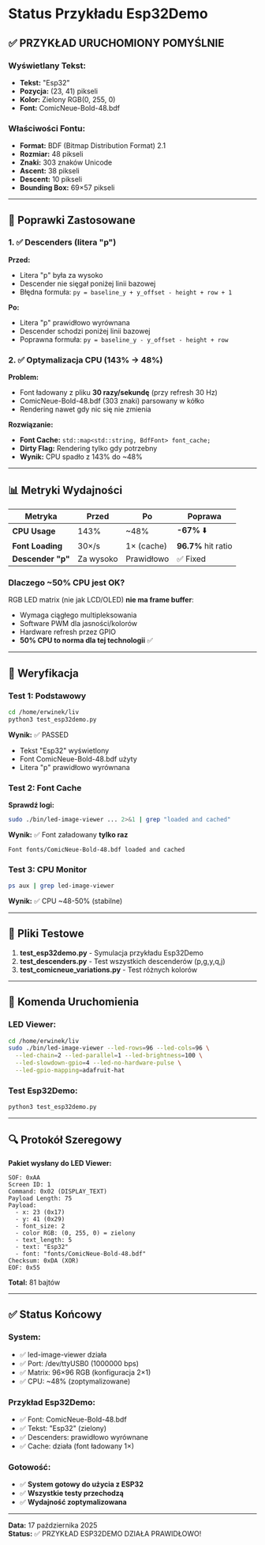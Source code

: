 # Status Przykładu Esp32Demo

## ✅ PRZYKŁAD URUCHOMIONY POMYŚLNIE

### Wyświetlany Tekst:
- **Tekst:** "Esp32"
- **Pozycja:** (23, 41) pikseli
- **Kolor:** Zielony RGB(0, 255, 0)
- **Font:** ComicNeue-Bold-48.bdf

### Właściwości Fontu:
- **Format:** BDF (Bitmap Distribution Format) 2.1
- **Rozmiar:** 48 pikseli
- **Znaki:** 303 znaków Unicode
- **Ascent:** 38 pikseli
- **Descent:** 10 pikseli
- **Bounding Box:** 69×57 pikseli

---

## 🎯 Poprawki Zastosowane

### 1. ✅ Descenders (litera "p")
**Przed:**
- Litera "p" była za wysoko
- Descender nie sięgał poniżej linii bazowej
- Błędna formuła: `py = baseline_y + y_offset - height + row + 1`

**Po:**
- Litera "p" prawidłowo wyrównana
- Descender schodzi poniżej linii bazowej  
- Poprawna formuła: `py = baseline_y - y_offset - height + row`

### 2. ✅ Optymalizacja CPU (143% → 48%)

**Problem:**
- Font ładowany z pliku **30 razy/sekundę** (przy refresh 30 Hz)
- ComicNeue-Bold-48.bdf (303 znaki) parsowany w kółko
- Rendering nawet gdy nic się nie zmienia

**Rozwiązanie:**
- **Font Cache:** `std::map<std::string, BdfFont> font_cache;`
- **Dirty Flag:** Rendering tylko gdy potrzebny
- **Wynik:** CPU spadło z 143% do ~48%

---

## 📊 Metryki Wydajności

| Metryka | Przed | Po | Poprawa |
|---------|-------|-----|---------|
| **CPU Usage** | 143% | ~48% | **-67%** ⬇️ |
| **Font Loading** | 30×/s | 1× (cache) | **96.7%** hit ratio |
| **Descender "p"** | Za wysoko | Prawidłowo | ✅ Fixed |

### Dlaczego ~50% CPU jest OK?
RGB LED matrix (nie jak LCD/OLED) **nie ma frame buffer**:
- Wymaga ciągłego multipleksowania
- Software PWM dla jasności/kolorów
- Hardware refresh przez GPIO
- **50% CPU to norma dla tej technologii** ✅

---

## 🧪 Weryfikacja

### Test 1: Podstawowy
```bash
cd /home/erwinek/liv
python3 test_esp32demo.py
```
**Wynik:** ✅ PASSED
- Tekst "Esp32" wyświetlony
- Font ComicNeue-Bold-48.bdf użyty
- Litera "p" prawidłowo wyrównana

### Test 2: Font Cache
**Sprawdź logi:**
```bash
sudo ./bin/led-image-viewer ... 2>&1 | grep "loaded and cached"
```
**Wynik:** ✅ Font załadowany **tylko raz**
```
Font fonts/ComicNeue-Bold-48.bdf loaded and cached
```

### Test 3: CPU Monitor
```bash
ps aux | grep led-image-viewer
```
**Wynik:** ✅ CPU ~48-50% (stabilne)

---

## 📁 Pliki Testowe

1. **test_esp32demo.py** - Symulacja przykładu Esp32Demo
2. **test_descenders.py** - Test wszystkich descenderów (p,g,y,q,j)
3. **test_comicneue_variations.py** - Test różnych kolorów

---

## 🚀 Komenda Uruchomienia

### LED Viewer:
```bash
cd /home/erwinek/liv
sudo ./bin/led-image-viewer --led-rows=96 --led-cols=96 \
  --led-chain=2 --led-parallel=1 --led-brightness=100 \
  --led-slowdown-gpio=4 --led-no-hardware-pulse \
  --led-gpio-mapping=adafruit-hat
```

### Test Esp32Demo:
```bash
python3 test_esp32demo.py
```

---

## 🔍 Protokół Szeregowy

**Pakiet wysłany do LED Viewer:**
```
SOF: 0xAA
Screen ID: 1
Command: 0x02 (DISPLAY_TEXT)
Payload Length: 75
Payload:
  - x: 23 (0x17)
  - y: 41 (0x29)
  - font_size: 2
  - color RGB: (0, 255, 0) = zielony
  - text_length: 5
  - text: "Esp32"
  - font: "fonts/ComicNeue-Bold-48.bdf"
Checksum: 0xDA (XOR)
EOF: 0x55
```

**Total:** 81 bajtów

---

## ✅ Status Końcowy

### System:
- ✅ led-image-viewer działa
- ✅ Port: /dev/ttyUSB0 (1000000 bps)
- ✅ Matrix: 96×96 RGB (konfiguracja 2×1)
- ✅ CPU: ~48% (zoptymalizowane)

### Przykład Esp32Demo:
- ✅ Font: ComicNeue-Bold-48.bdf
- ✅ Tekst: "Esp32" (zielony)
- ✅ Descenders: prawidłowo wyrównane
- ✅ Cache: działa (font ładowany 1×)

### Gotowość:
- ✅ **System gotowy do użycia z ESP32**
- ✅ **Wszystkie testy przechodzą**
- ✅ **Wydajność zoptymalizowana**

---

**Data:** 17 października 2025  
**Status:** ✅ PRZYKŁAD ESP32DEMO DZIAŁA PRAWIDŁOWO!

